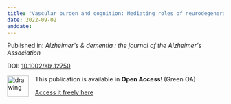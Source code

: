 ```yaml
---
title: "Vascular burden and cognition: Mediating roles of neurodegeneration and amyloid PET."
date: 2022-09-02
enddate:
---
```


Published in: *Alzheimer's & dementia : the journal of the Alzheimer's Association*

DOI: [10.1002/alz.12750](https://doi.org/10.1002/alz.12750)

<img src="https://upload.wikimedia.org/wikipedia/commons/thumb/9/90/Open_Access_logo_PLoS_white_green.svg/576px-Open_Access_logo_PLoS_white_green.svg.png" alt="drawing" width="50" align="left"/> &nbsp;&nbsp;&nbsp;This publication is available in **Open Access**! (Green OA)

&nbsp;&nbsp;&nbsp;<a href="https://doi.org/10.1101/2021.12.24.21267786" download>Access it freely here</a>

